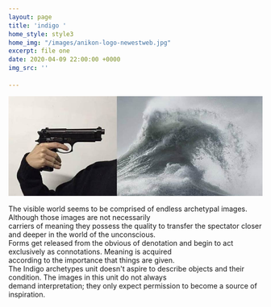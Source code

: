 ```yaml
---
layout: page
title: 'indigo '
home_style: style3
home_img: "/images/anikon-logo-newestweb.jpg"
excerpt: file one
date: 2020-04-09 22:00:00 +0000
img_src: ''

---
```

![](/images/189389501_1498067003700012_4520216619615518720_o.jpg)

The visible world seems to be comprised of endless archetypal images. Although those images are not necessarily   
carriers of meaning they possess the quality to transfer the spectator closer and deeper in the world of the unconscious.  
Forms get released from the obvious of denotation and begin to act exclusively as connotations. Meaning is acquired   
according to the importance that things are given.  
The Indigo archetypes unit doesn't aspire to describe objects and their condition. The images in this unit do not always   
demand interpretation; they only expect permission to become a source of inspiration.